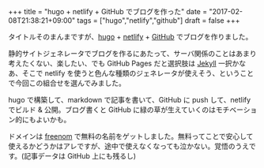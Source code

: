 +++
title = "hugo + netlify + GitHub でブログを作った"
date = "2017-02-08T21:38:21+09:00"
tags = ["hugo","netlify","github"]
draft = false
+++

タイトルそのまんまですが、[hugo](https://gohugo.io/) + [netlify](https://www.netlify.com/) + [GitHub](https://github.com/matsuoshi/sound.ml) でブログを作りました。

静的サイトジェネレータでブログを作るにあたって、サーバ関係のことはあまり考えたくない、楽したい、でも GitHub Pages だと選択肢は [Jekyll](http://jekyllrb-ja.github.io/) 一択かなあ、そこで netlify を使うと色んな種類のジェネレータが使えそう、ということで今回この組合せを選んでみました。

hugo で構築して、markdown で記事を書いて、GitHub に push して、netlify でビルド & 公開。ブログ書くと GitHub に緑の草が生えていくのはモチベーション的にもよいかも。

ドメインは [freenom](http://www.freenom.com/) で無料の名前をゲットしました。無料ってことで安心して使えるかどうかはアレですが、途中で使えなくなっても泣かない。覚悟のうえです。(記事データは GitHub 上にも残るし)
